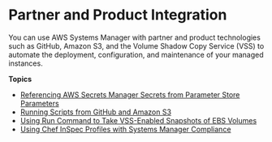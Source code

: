 # Partner and Product Integration<a name="systems-manager-integration"></a>

You can use AWS Systems Manager with partner and product technologies such as GitHub, Amazon S3, and the Volume Shadow Copy Service \(VSS\) to automate the deployment, configuration, and maintenance of your managed instances\. 

**Topics**
+ [Referencing AWS Secrets Manager Secrets from Parameter Store Parameters](integration-ps-secretsmanager.md)
+ [Running Scripts from GitHub and Amazon S3](integration-remote-scripts.md)
+ [Using Run Command to Take VSS\-Enabled Snapshots of EBS Volumes](integration-vss.md)
+ [Using Chef InSpec Profiles with Systems Manager Compliance](integration-chef-inspec.md)